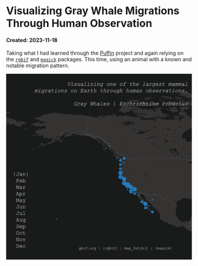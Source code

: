 # Visualizing Gray Whale Migrations Through Human Observation
#### Created: 2023-11-18

Taking what I had learned through the [Puffin](/puffins) project and again relying on the [`rgbif`](https://github.com/ropensci/rgbif) and [`magick`](https://cran.r-project.org/web/packages/magick/vignettes/intro.html) packages. This time, using an animal with a known and notable migration pattern.

<p align = "center">
  <img src = "./graywhale.gif">
</p>
